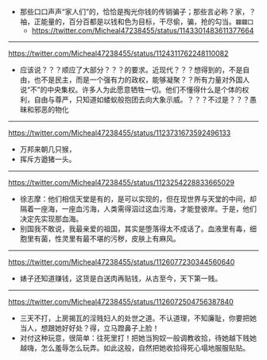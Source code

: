 - 那些口口声声“家人们”的，恰恰是掏光你钱的传销骗子；那些言必称？家，？袖，正能量的，百分百都是以钱和色为目标，干尽偷，骗，抢的勾当。`龖龖囗`
  - https://twitter.com/Micheal47238455/status/1143301483611377664
---
https://twitter.com/Micheal47238455/status/1124311762248110082
- 应该说？？？顺应了大部分？？？的要求。近现代？？？想得到的，不是自由，也不是民主，而是一个强有力的政权，能够凝聚？？所有力量对外国人说“不”的中央集权。许多人为此愿意牺牲一切。他们不懂得什么是个体的权利，自由与尊严，只知道如蝼蚁般抱团去向大象示威。？？？不过是？？？愚昧和邪恶的物化
---
https://twitter.com/Micheal47238455/status/1123731673592496133
- 万邦来朝几只猴，
- 挥斥方遒猪一头。
---
https://twitter.com/Micheal47238455/status/1123254228833665029
- 徐志摩：他们相信天堂是有的，是可以实现的，但在现世界与天堂的中间，却隔着一座海，一座血污海，人类需得泅过这血污海，才能登彼岸。于是，他们决定先实现那血海。
- 别国我不敢说，我最亲爱的祖国，其实是堕落得太不成话了。血液里有毒，细胞里有菌，性灵里有最不堪的污秽，皮肤上有麻风。
---
https://twitter.com/Micheal47238455/status/1126077230344560640
- 婊子还知道赚钱，这货是白送肉再贴钱，从古至今，天下第一贱。
---
https://twitter.com/Micheal47238455/status/1126072504756387840
- 三天不打，上房揭瓦的淫贱妇人的处世之道。不认道理，不知廉耻，你要把她当人，想跟她好好处？得，立马蹬鼻子上脸！
- 对付这种玩意，很简单：往死里打！把她当狗奴一般调教收拾，待她越下贱她越嗨，怎么羞辱怎么玩弄。如此这般，自然把她收拾得死心塌地服服贴贴。